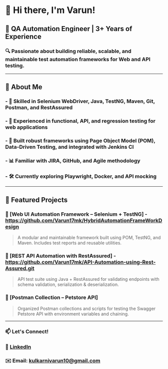 # 👋 Hi there, I'm Varun!

## 🎯 QA Automation Engineer | 3+ Years of Experience  
### 🔍 Passionate about building reliable, scalable, and maintainable test automation frameworks for Web and API testing.

---

## 💼 About Me
### - 🔧 Skilled in **Selenium WebDriver**, **Java**, **TestNG**, **Maven**, **Git**, **Postman**, and **RestAssured**
### - 🧪 Experienced in **functional**, **API**, and **regression testing** for web applications
### - 🚀 Built robust frameworks using **Page Object Model (POM)**, **Data-Driven Testing**, and integrated with **Jenkins CI**
### - 📊 Familiar with **JIRA**, **GitHub**, and Agile methodology
### - 🛠️ Currently exploring **Playwright**, **Docker**, and **API mocking**

---

## 📂 Featured Projects

### 🔹 [Web UI Automation Framework – Selenium + TestNG] - https://github.com/Varun17mk/HybridAutomationFrameWorkDesign
> A modular and maintainable framework built using POM, TestNG, and Maven. Includes test reports and reusable utilities.

### 🔹 [REST API Automation with RestAssured] - https://github.com/Varun17mk/API-Automation-using-Rest-Assured.git
> API test suite using Java + RestAssured for validating endpoints with schema validation, serialization & deserialization.

### 🔹 [Postman Collection – Petstore API]
> Organized Postman collections and scripts for testing the Swagger Petstore API with environment variables and chaining.

---

### 📫 Let's Connect!
### 💼 [LinkedIn](https://www.linkedin.com/in/varunmk17/)
### ✉️ Email: kulkarnivarun10@gmail.com

